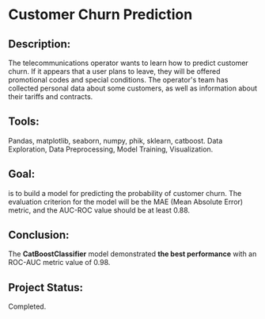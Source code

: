 # Customer Churn Prediction
## Description:
The telecommunications operator wants to learn how to predict customer churn. If it appears that a user plans to leave, they will be offered promotional codes and special conditions. The operator's team has collected personal data about some customers, as well as information about their tariffs and contracts.
## Tools:
Pandas, matplotlib, seaborn, numpy, phik, sklearn, catboost.
Data Exploration, Data Preprocessing, Model Training, Visualization.
## Goal:
is to build a model for predicting the probability of customer churn. The evaluation criterion for the model will be the MAE (Mean Absolute Error) metric, and the AUC-ROC value should be at least 0.88.
## Conclusion:
The **CatBoostClassifier** model demonstrated **the best performance** with an ROC-AUC metric value of 0.98.
## Project Status:
Completed.